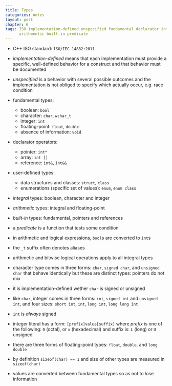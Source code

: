 ```yaml
---
title: Types
categories: notes
layout: post
chapter: 6
tags: ISO implementation-defined unspecified fundamental declarator integral
      arithmentic built-in predicate 
---
```


* C++ ISO standard: `ISO/IEC 14882:2011`

* *implementation-defined* means that each implementation must provide a
  specific, well-defined behavior for a construct and that behavior must be
  documented

* *unspecified* is a behavior with several possible outcomes and the
  implementation is not obliged to specify which actually occur, e.g. race
  condition

* fundamental types:
    - boolean: `bool` 
    - character: `char`, `wchar_t`
    - integer: `int`
    - floating-point: `float`, `double`
    - absence of information: `void`

* declarator operators:
    - pointer: `int*`
    - array: `int []`
    - reference: `int&`, `int&&`

* user-defined types:
    - data structures and classes: `struct`, `class`
    - enumerations (specific set of values): `enum`, `enum class`

* *integral* types: boolean, character and integer

* *arithmetic* types: integral and floating-point

* *built-in* types: fundamental, pointers and references

* a *predicate* is a function that tests some condition

* in arithmetic and logical expressions, `bool`s are converted to `int`s

* the `_t` suffix often denotes aliases

* arithmetic and bitwise logical operations apply to all integral types

* character type comes in three forms: `char`, `signed char`, and
  `unsigned char` that behave identically but these are distinct types:
  pointers do not mix

* it is implementation-defined wether `char` is signed or unsigned

* like `char`, integer comes in three forms: `int`, `signed int` and
  `unsigned int`, and four sizes: `short int`, `int`, `long int`,
  `long long int`

* `int` is *always* signed

* integer literal has a form: `[prefix]value[suffix]` where *prefix* is one of
  the following: `0` (octal), or `x` (hexadecimal) and suffix is: `L` (long) or
  `U` unsigned

* there are three forms of floating-point types: `float`, `double`, and
  `long double`

* by definition `sizeof(char) == 1` and size of other types are measured in
  `sizeof(char)`

* values are converted between fundamental types so as not to lose information
